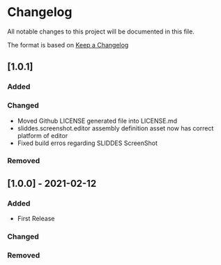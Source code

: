 # Changelog
All notable changes to this project will be documented in this file.

The format is based on [Keep a Changelog](https://keepachangelog.com/en/1.0.0/)

## [1.0.1]
### Added
### Changed
- Moved Github LICENSE generated file into LICENSE.md
- sliddes.screenshot.editor assembly definition asset now has correct platform of editor
- Fixed build erros regarding SLIDDES ScreenShot
### Removed

## [1.0.0] - 2021-02-12
### Added
- First Release

### Changed
### Removed